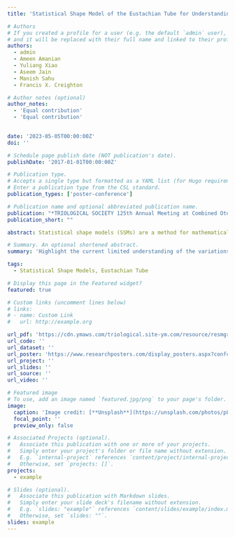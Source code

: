 ```yaml
---
title: 'Statistical Shape Model of the Eustachian Tube for Understanding and Managing Eustachian Tube Dysfunction'

# Authors
# If you created a profile for a user (e.g. the default `admin` user), write the username (folder name) here
# and it will be replaced with their full name and linked to their profile.
authors:
  - admin
  - Ameen Amanian
  - Yuliang Xiao
  - Aseem Jain
  - Manish Sahu
  - Francis X. Creighton

# Author notes (optional)
author_notes: 
  - 'Equal contribution'
  - 'Equal contribution'
  

date: '2023-05-05T00:00:00Z'
doi: ''

# Schedule page publish date (NOT publication's date).
publishDate: '2017-01-01T00:00:00Z'

# Publication type.
# Accepts a single type but formatted as a YAML list (for Hugo requirements).
# Enter a publication type from the CSL standard.
publication_types: ['poster-conference']

# Publication name and optional abbreviated publication name.
publication: "*TRIOLOGICAL SOCIETY 125th Annual Meeting at Combined Otolaryngology Spring Meetings (Oral)*"
publication_short: ""

abstract: Statistical shape models (SSMs) are a method for mathematically defining three dimensional objects and their variation. SSMs have become increasingly useful in defining radiographic anatomy over the past decade. There is currently a lack of knowledge pertaining to the interpatient anatomical variation within the eustachian tube (ET). We aimed to develop an automated pipeline to develop the first radiographic SSMs of the ET. A total of sixty ETs automatically segmented via a deep learning platform from computed tomography scans of adult patients were included. Each segmentation was separated into the nasopharyngeal (i.e., soft tissue), middle (i.e., cartilaginous), and ear (i.e., bony) ends. The first three principal components (PC) of each SSM were analyzed to describe shape variation. Analysis of the nasopharyngeal end showed notable variation in size and orientation with respect to its articulation point with the middle ET portion. For the nasal end, the main variation occurred along its 1st PC corresponding to its long length axis with an average distance of 6.06-10.40mm. Analysis of the bony ET end showed most of its variability along its length and width. However, the bony ET demonstrated the least variation in shape (0.12-0.34mm). This study presents the first radiographic SSMs of the ET and shows that most of the ET variation occurs in the nasopharyngeal end. Due to pipeline’s automated nature, it can be translated into large data analysis by providing insight into the ET anatomy and used to investigate shape differences amongst patients with and without nasopharyngeal pathology

# Summary. An optional shortened abstract.
summary: 'Highlight the current limited understanding of the variations present with the eustachian tube and demonstrate the utility of statistical shape models in quantifying variations present within the eustachian tube to explain interpatient differences based on age, sex, and pathology.'

tags:
  - Statistical Shape Models, Eustachian Tube

# Display this page in the Featured widget?
featured: true

# Custom links (uncomment lines below)
# links:
# - name: Custom Link
#   url: http://example.org

url_pdf: 'https://cdn.ymaws.com/triological.site-ym.com/resource/resmgr/past_meetings/2023cosmprogramlong.pdf'
url_code: ''
url_dataset: ''
url_poster: 'https://www.researchposters.com/display_posters.aspx?confcd=COSM2023&pageNumber=27'
url_project: ''
url_slides: ''
url_source: ''
url_video: ''

# Featured image
# To use, add an image named `featured.jpg/png` to your page's folder.
image:
  caption: 'Image credit: [**Unsplash**](https://unsplash.com/photos/pLCdAaMFLTE)'
  focal_point: ''
  preview_only: false

# Associated Projects (optional).
#   Associate this publication with one or more of your projects.
#   Simply enter your project's folder or file name without extension.
#   E.g. `internal-project` references `content/project/internal-project/index.md`.
#   Otherwise, set `projects: []`.
projects:
  - example

# Slides (optional).
#   Associate this publication with Markdown slides.
#   Simply enter your slide deck's filename without extension.
#   E.g. `slides: "example"` references `content/slides/example/index.md`.
#   Otherwise, set `slides: ""`.
slides: example
---
```



